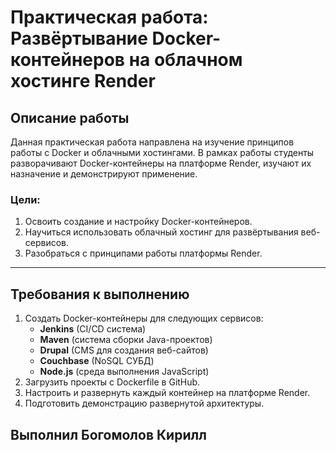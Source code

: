 # Практическая работа: Развёртывание Docker-контейнеров на облачном хостинге Render

## Описание работы
Данная практическая работа направлена на изучение принципов работы с Docker и облачными хостингами. В рамках работы студенты разворачивают Docker-контейнеры на платформе Render, изучают их назначение и демонстрируют применение.

### Цели:
1. Освоить создание и настройку Docker-контейнеров.
2. Научиться использовать облачный хостинг для развёртывания веб-сервисов.
3. Разобраться с принципами работы платформы Render.

---

## Требования к выполнению
1. Создать Docker-контейнеры для следующих сервисов:
   - **Jenkins** (CI/CD система)
   - **Maven** (система сборки Java-проектов)
   - **Drupal** (CMS для создания веб-сайтов)
   - **Couchbase** (NoSQL СУБД)
   - **Node.js** (среда выполнения JavaScript)
2. Загрузить проекты с Dockerfile в GitHub.
3. Настроить и развернуть каждый контейнер на платформе Render.
4. Подготовить демонстрацию развернутой архитектуры.

## Выполнил Богомолов Кирилл

